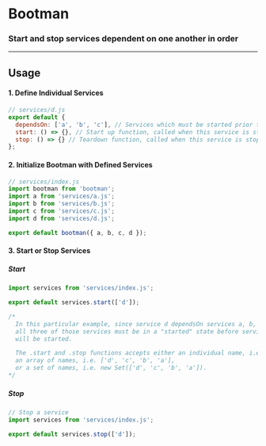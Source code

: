 # Bootman
### Start and stop services dependent on one another in order

<hr />

## Usage

#### 1. Define Individual Services

```js
// services/d.js
export default {
  dependsOn: ['a', 'b', 'c'], // Services which must be started prior to this service
  start: () => {}, // Start up function, called when this service is started
  stop: () => {} // Teardown function, called when this service is stopped
};
```

#### 2. Initialize Bootman with Defined Services

```js
// services/index.js
import bootman from 'bootman';
import a from 'services/a.js';
import b from 'services/b.js';
import c from 'services/c.js';
import d from 'services/d.js';

export default bootman({ a, b, c, d });
```

#### 3. Start or Stop Services

##### Start
```js
import services from 'services/index.js';

export default services.start(['d']);

/*
  In this particular example, since service d dependsOn services a, b, and c, 
  all three of those services must be in a "started" state before service d 
  will be started.

  The .start and .stop functions accepts either an individual name, i.e. 'd',
  an array of names, i.e. ['d', 'c', 'b', 'a'],
  or a set of names, i.e. new Set(['d', 'c', 'b', 'a']).
*/
```

##### Stop

```js
// Stop a service
import services from 'services/index.js';

export default services.stop(['d']);
```
